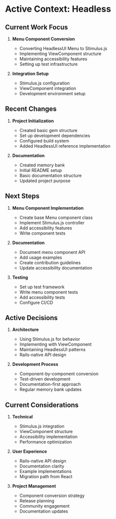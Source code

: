 # Active Context: Headless

## Current Work Focus
1. **Menu Component Conversion**
   - Converting HeadlessUI Menu to Stimulus.js
   - Implementing ViewComponent structure
   - Maintaining accessibility features
   - Setting up test infrastructure

2. **Integration Setup**
   - Stimulus.js configuration
   - ViewComponent integration
   - Development environment setup

## Recent Changes
1. **Project Initialization**
   - Created basic gem structure
   - Set up development dependencies
   - Configured build system
   - Added HeadlessUI reference implementation

2. **Documentation**
   - Created memory bank
   - Initial README setup
   - Basic documentation structure
   - Updated project purpose

## Next Steps
1. **Menu Component Implementation**
   - Create base Menu component class
   - Implement Stimulus.js controller
   - Add accessibility features
   - Write component tests

2. **Documentation**
   - Document menu component API
   - Add usage examples
   - Create contribution guidelines
   - Update accessibility documentation

3. **Testing**
   - Set up test framework
   - Write menu component tests
   - Add accessibility tests
   - Configure CI/CD

## Active Decisions
1. **Architecture**
   - Using Stimulus.js for behavior
   - Implementing with ViewComponent
   - Maintaining HeadlessUI patterns
   - Rails-native API design

2. **Development Process**
   - Component-by-component conversion
   - Test-driven development
   - Documentation-first approach
   - Regular memory bank updates

## Current Considerations
1. **Technical**
   - Stimulus.js integration
   - ViewComponent structure
   - Accessibility implementation
   - Performance optimization

2. **User Experience**
   - Rails-native API design
   - Documentation clarity
   - Example implementations
   - Migration path from React

3. **Project Management**
   - Component conversion strategy
   - Release planning
   - Community engagement
   - Documentation updates 